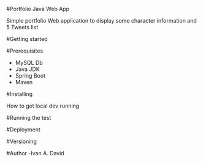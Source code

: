 #Portfolio Java Web App

Simple portfolio Web application to display some character information and 5 Tweets list

#Getting started

#Prerequisites
- MySQL Db
- Java JDK 
- Spring Boot
- Maven

#Installing

How to get local dev running

#Running the test

#Deployment

#Versioning

#Author
-Ivan A. David 
